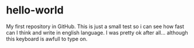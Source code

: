 # hello-world
My first repository in GitHub. 
This is just a small test so i can see how fast can I think and write in english language. I was pretty ok after all... although this keyboard is awfull to type on.
